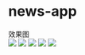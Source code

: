 # news-app
效果图  
![](http://chuantu.biz/t5/20/1469183537x3738746547.png) 
![](http://chuantu.biz/t5/20/1469183649x3738746547.png) 
![](http://chuantu.biz/t5/20/1469183669x3738746547.png) 
![](http://chuantu.biz/t5/20/1469183691x3738746547.png) 
![](http://chuantu.biz/t5/20/1469183710x3738746547.png)
